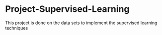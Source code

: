 # Project-Supervised-Learning
This project is done on the data sets to implement the supervised learning techniques
